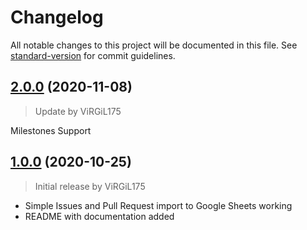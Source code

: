 # Changelog

All notable changes to this project will be documented in this file. See [standard-version](https://github.com/conventional-changelog/standard-version) for commit guidelines.

## [2.0.0](https://github.com/ViRGiL175/github-project-issue-to-sheets/releases/tag/v2.0.0) (2020-11-08)

> Update by ViRGiL175

Milestones Support

## [1.0.0](https://github.com/ViRGiL175/github-project-issue-to-sheets/releases/tag/v1.0.0) (2020-10-25)

> Initial release by ViRGiL175

- Simple Issues and Pull Request import to Google Sheets working
- README with documentation added
